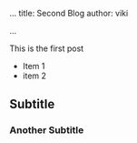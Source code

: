 ...
title: Second Blog
author: viki

...

This is the first post

- Item 1
- item 2

## Subtitle

### Another Subtitle
